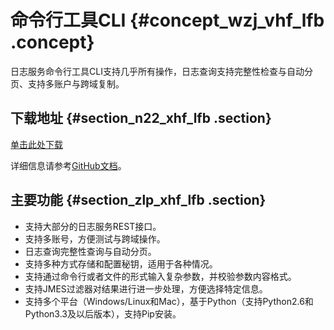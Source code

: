 # 命令行工具CLI {#concept_wzj_vhf_lfb .concept}

日志服务命令行工具CLI支持几乎所有操作，日志查询支持完整性检查与自动分页、支持多账户与跨域复制。

## 下载地址 {#section_n22_xhf_lfb .section}

[单击此处下载](https://aliyun-log-cli.readthedocs.io/en/latest/README_CN.html#安装)

详细信息请参考[GitHub文档](https://aliyun-log-cli.readthedocs.io/en/latest/README_CN.html)。

## 主要功能 {#section_zlp_xhf_lfb .section}

-   支持大部分的日志服务REST接口。
-   支持多账号，方便测试与跨域操作。
-   日志查询完整性查询与自动分页。
-   支持多种方式存储和配置秘钥，适用于各种情况。
-   支持通过命令行或者文件的形式输入复杂参数，并校验参数内容格式。
-   支持JMES过滤器对结果进行进一步处理，方便选择特定信息。
-   支持多个平台（Windows/Linux和Mac），基于Python（支持Python2.6和Python3.3及以后版本），支持Pip安装。

